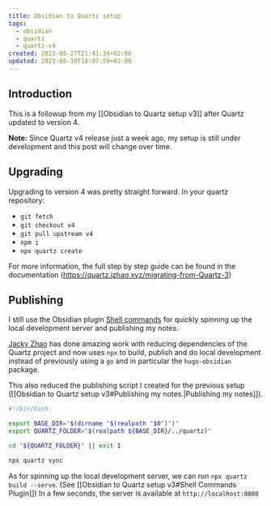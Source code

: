 ```yaml
---
title: Obsidian to Quartz setup
tags:
  - obsidian
  - quartz
  - quartz-v4
created: 2023-08-27T21:41:34+02:00
updated: 2023-08-30T18:07:59+02:00
---
```


## Introduction
This is a followup from my [[Obsidian to Quartz setup v3]] after Quartz updated to version 4.

**Note:** Since Quartz v4 release just a week ago, my setup is still under development and this post will change over time.


## Upgrading
Upgrading to version 4 was pretty straight forward.
In your quartz repository: 
* `git fetch`
* `git checkout v4`
* `git pull upstream v4`
* `npm i`
* `npx quartz create`

For more information, the full step by step guide can be found in the documentation (https://quartz.jzhao.xyz/migrating-from-Quartz-3)


## Publishing
I still use the Obsidian plugin [Shell commands](https://obsidian.md/plugins?search=obsidian-shellcommands) for quickly spinning up the local development server and publishing my notes.

[Jacky Zhao](https://github.com/jackyzha0) has done amazing work with reducing dependencies of the Quartz project and now uses `npx` to build, publish and do local development instead of previously using a `go` and in particular the `hugo-obsidian` package.

This also reduced the publishing script I created for the previous setup ([[Obsidian to Quartz setup v3#Publishing my notes.|Publishing my notes]]).
```bash
#!/bin/bash

export BASE_DIR="$(dirname "$(realpath "$0")")"
export QUARTZ_FOLDER="$(realpath ${BASE_DIR}/../quartz)"

cd "${QUARTZ_FOLDER}" || exit 1

npx quartz sync
```
As for spinning up the local development server, we can run `npx quartz build --serve`. (See [[Obsidian to Quartz setup v3#Shell Commands Plugin]])
In a few seconds, the server is available at `http://localhost:8080`